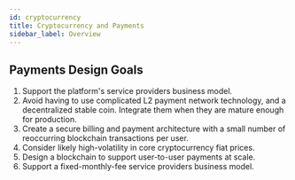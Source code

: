 ```yaml
---
id: cryptocurrency
title: Cryptocurrency and Payments
sidebar_label: Overview
---
```


## Payments Design Goals
1. Support the platform's service providers business model.
1. Avoid having to use complicated L2 payment network technology, and a decentralized stable coin. Integrate them when they are mature enough for production.
1. Create a secure billing and payment architecture with a small number of reoccurring blockchain transactions per user.
1. Consider likely high-volatility in core cryptocurrency fiat prices.
1. Design a blockchain to support user-to-user payments at scale.
1. Support a fixed-monthly-fee service providers business model.
